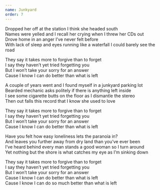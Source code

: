 ```yaml
---
name: Junkyard
order: 7
---
```

Dropped her off at the station I think she headed south  
Names were yelled and I recall her crying when I threw her CDs out  
Drove home in an anger I’ve never felt before  
With lack of sleep and eyes running like a waterfall I could barely see the road  

They say it takes more to forgive than to forget  
I say they haven’t yet tried forgetting you  
But I won’t take your sorry for an answer  
Cause I know I can do better than what is left  

A couple of years went and I found myself in a junkyard parking lot  
Bearded mechanic asks politely if there is anything left inside  
I see some cigarette butts on the floor as I dismantle the stereo  
Then out falls this record that I know she used to love  

They say it takes more to forgive than to forget  
I say they haven’t yet tried forgetting you  
But I won’t take your sorry for an answer  
Cause I know I can do better than what is left  

Have you felt how easy loneliness lets the paranoia in?  
And leaves you further away from dry land than you’ve ever been  
I’ve heard behind every man stands a good woman so I turn around  
Yet nothing but the shore is what catches my eye as I’m sinking down  

They say it takes more to forgive than to forget  
I say they haven’t yet tried forgetting you  
But I won’t take your sorry for an answer  
Cause I know I can do better than what is left  
Cause I know I can do so much better than what is left  